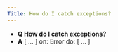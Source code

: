 ```yaml
---
Title: How do I catch exceptions?
---
```


- **Q How do I catch exceptions?**
- **A** [ ... ] on: Error do: [ ... ]

